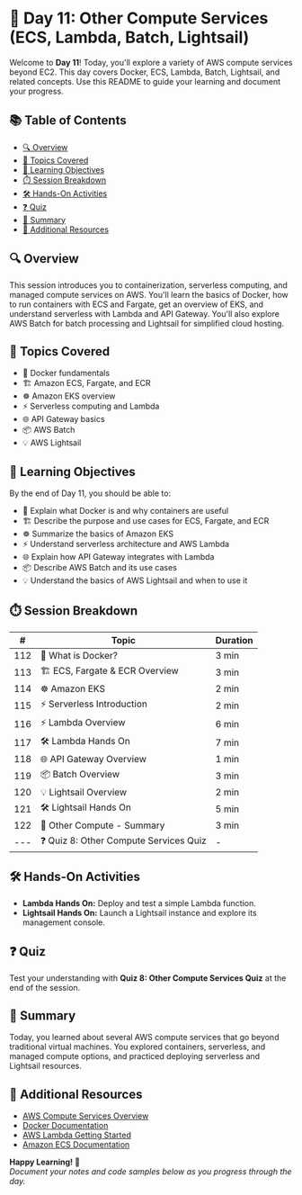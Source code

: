 # 🚀 Day 11: Other Compute Services (ECS, Lambda, Batch, Lightsail)

Welcome to **Day 11**! Today, you'll explore a variety of AWS compute services beyond EC2. This day covers Docker, ECS, Lambda, Batch, Lightsail, and related concepts. Use this README to guide your learning and document your progress.

## 📚 Table of Contents

- [🔍 Overview](#overview)
- [📝 Topics Covered](#topics-covered)
- [🎯 Learning Objectives](#learning-objectives)
- [⏱️ Session Breakdown](#session-breakdown)
- [🛠️ Hands-On Activities](#hands-on-activities)
- [❓ Quiz](#quiz)
- [📝 Summary](#summary)
- [🔗 Additional Resources](#additional-resources)

## 🔍 Overview

This session introduces you to containerization, serverless computing, and managed compute services on AWS. You'll learn the basics of Docker, how to run containers with ECS and Fargate, get an overview of EKS, and understand serverless with Lambda and API Gateway. You'll also explore AWS Batch for batch processing and Lightsail for simplified cloud hosting.

## 📝 Topics Covered

- 🐳 Docker fundamentals
- 🏗️ Amazon ECS, Fargate, and ECR
- ☸️ Amazon EKS overview
- ⚡ Serverless computing and Lambda
- 🌐 API Gateway basics
- 📦 AWS Batch
- 💡 AWS Lightsail

## 🎯 Learning Objectives

By the end of Day 11, you should be able to:

- 🐳 Explain what Docker is and why containers are useful
- 🏗️ Describe the purpose and use cases for ECS, Fargate, and ECR
- ☸️ Summarize the basics of Amazon EKS
- ⚡ Understand serverless architecture and AWS Lambda
- 🌐 Explain how API Gateway integrates with Lambda
- 📦 Describe AWS Batch and its use cases
- 💡 Understand the basics of AWS Lightsail and when to use it

## ⏱️ Session Breakdown

| #   | Topic                                 | Duration |
|-----|---------------------------------------|----------|
| 112 | 🐳 What is Docker?                    | 3 min    |
| 113 | 🏗️ ECS, Fargate & ECR Overview        | 3 min    |
| 114 | ☸️ Amazon EKS                         | 2 min    |
| 115 | ⚡ Serverless Introduction             | 2 min    |
| 116 | ⚡ Lambda Overview                     | 6 min    |
| 117 | 🛠️ Lambda Hands On                    | 7 min    |
| 118 | 🌐 API Gateway Overview               | 1 min    |
| 119 | 📦 Batch Overview                     | 3 min    |
| 120 | 💡 Lightsail Overview                 | 2 min    |
| 121 | 🛠️ Lightsail Hands On                 | 5 min    |
| 122 | 📝 Other Compute - Summary            | 3 min    |
| --- | ❓ Quiz 8: Other Compute Services Quiz | -        |

## 🛠️ Hands-On Activities

- **Lambda Hands On:** Deploy and test a simple Lambda function.
- **Lightsail Hands On:** Launch a Lightsail instance and explore its management console.

## ❓ Quiz

Test your understanding with **Quiz 8: Other Compute Services Quiz** at the end of the session.

## 📝 Summary

Today, you learned about several AWS compute services that go beyond traditional virtual machines. You explored containers, serverless, and managed compute options, and practiced deploying serverless and Lightsail resources.

## 🔗 Additional Resources

- [AWS Compute Services Overview](https://aws.amazon.com/products/compute/)
- [Docker Documentation](https://docs.docker.com/)
- [AWS Lambda Getting Started](https://docs.aws.amazon.com/lambda/latest/dg/getting-started.html)
- [Amazon ECS Documentation](https://docs.aws.amazon.com/ecs/latest/developerguide/)

**Happy Learning! 🎉**  
*Document your notes and code samples below as you progress through the day.*
